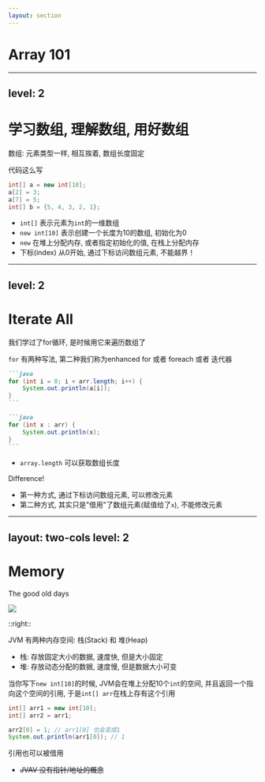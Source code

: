 ```yaml
---
layout: section
---
```

# Array 101

---
level: 2
---
# 学习数组, 理解数组, 用好数组

数组: 元素类型一样, 相互挨着, 数组长度固定

<v-switch>
  <template #0>

| Index | 0 | 1 | 2 | 3 | 4 | 5 | 6 | 7 | 8 | 9 |
|-------|---|---|---|---|---|---|---|---|---|---|
| Value | 0 | 0 | 0 | 0 | 0 | 0 | 0 | 0 | 0 | 0 |

  </template>
  <template #1>

| Index | 0 | 1 | 2 | 3 | 4 | 5 | 6 | 7 | 8 | 9 |
|-------|---|---|---|---|---|---|---|---|---|---|
| Value | 0 | 0 | 3 | 0 | 0 | 0 | 0 | 0 | 0 | 0 |

  </template>
  <template #2>

| Index | 0 | 1 | 2 | 3 | 4 | 5 | 6 | 7 | 8 | 9 |
|-------|---|---|---|---|---|---|---|---|---|---|
| Value | 0 | 0 | 3 | 0 | 0 | 0 | 0 | 5 | 0 | 0 |

  </template>
</v-switch>

代码这么写

```java
int[] a = new int[10];
a[2] = 3;
a[7] = 5;
int[] b = {5, 4, 3, 2, 1};
```

- `int[]` 表示元素为`int`的一维数组
- `new int[10]` 表示创建一个<span v-mark.orange="0">长度为10</span>的数组, 初始化为<span v-mark.orange="0">0</span>
- `new` 在<span v-mark.orange="0">堆</span>上分配内存, 或者指定初始化的值, 在<span v-mark.circle.red="0">栈</span>上分配内存
- 下标(index) 从<span v-mark.orange="0">0</span>开始, 通过下标访问数组元素, <span v-mark.red="0">不能越界！</span>

---
level: 2
---
# Iterate All
我们学过了for循环, 是时候用它来遍历数组了

`for` 有两种写法, 第二种我们称为<span v-mark.orange="0">enhanced for</span> 或者 <span v-mark.orange="0">foreach</span> 或者 迭代器

````md magic-move
```java
for (int i = 0; i < arr.length; i++) {
    System.out.println(a[i]);
}
```

```java
for (int x : arr) {
    System.out.println(x);
}
```
````

- `array.length` 可以获取数组长度

Difference!
- 第一种方式, 通过下标访问数组元素, 可以修改元素
- 第二种方式, 其实只是"借用"了数组元素(赋值给了`x`), <span v-mark.circle.red="1">不能</span>修改元素

---
layout: two-cols
level: 2
---
# Memory
The good old days

<img src="https://courses.grainger.illinois.edu/cs225/fa2022/assets/notes/stack_heap_memory/memory_layout.png"/>

::right::

JVM 有两种内存空间: 栈(Stack) 和 堆(Heap)
- 栈: 存放固定大小的数据, 速度快, 但是大小固定
- 堆: 存放动态分配的数据, 速度慢, 但是数据大小可变

当你写下`new int[10]`的时候, JVM会在堆上分配10个`int`的空间, 并且返回一个指向这个空间的引用,
于是`int[] arr`在栈上存有这个引用

```java
int[] arr1 = new int[10];
int[] arr2 = arr1;

arr2[0] = 1; // arr1[0] 也会变成1
System.out.println(arr1[0]); // 1
```

引用也可以被借用

- ~~JVAV 没有指针/地址的概念~~
